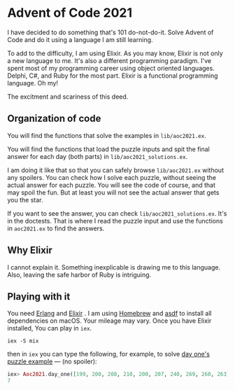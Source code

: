 # Advent of Code 2021

I have decided to do something that's 101 do-not-do-it. Solve Advent of Code and
do it using a language I am still learning.

To add to the difficulty, I am using Elixir. As you may know, Elixir is not only
a new language to me. It's also a different programming paradigm. I've spent
most of my programming career using object oriented languages. Delphi, C#, and
Ruby for the most part. Elixir is a functional programming language. Oh my!

The excitment and scariness of this deed.

## Organization of code

You will find the functions that solve the examples in `lib/aoc2021.ex`.

You will find the functions that load the puzzle inputs and spit the final
answer for each day (both parts) in `lib/aoc2021_solutions.ex`.

I am doing it like that so that you can safely browse `lib/aoc2021.ex` without
any spoilers. You can check how I solve each puzzle, without seeing the actual
answer for each puzzle. You will see the code of course, and that may spoil the
fun. But at least you will not see the actual answer that gets you the star.

If you want to see the answer, you can check `lib/aoc2021_solutions.ex`. It's in
the doctests. That is where I read the puzzle input and use the functions in
`aoc2021.ex` to find the answers.

## Why Elixir

I cannot explain it. Something inexplicable is drawing me to this language.
Also, leaving the safe harbor of Ruby is intriguing.

## Playing with it

You need [Erlang] and [Elixir] . I am using [Homebrew] and [asdf] to install all
dependencies on macOS. Your mileage may vary. Once you have Elixir installed,
You can play in `iex`.

```shell
iex -S mix
```

then in `iex` you can type the following, for example, to solve [day one's
puzzle example][day-one-example] — (no spoiler):

```elixir
iex> Aoc2021.day_one([199, 200, 208, 210, 200, 207, 240, 269, 260, 263])
7
```

[Erlang]: https://exercism.org/docs/tracks/erlang/installation
[Elixir]: https://elixir-lang.org/install.html
[Homebrew]: https://brew.sh
[asdf]: https://asdf-vm.com
[day-one-example]: https://adventofcode.com/2021/day/1